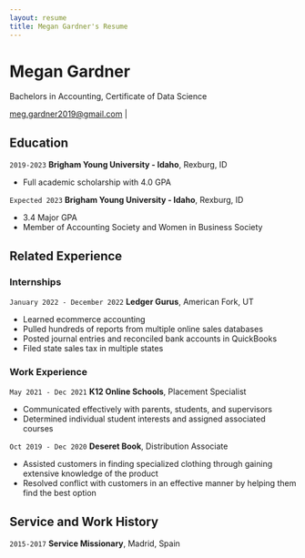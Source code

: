 ```yaml
---
layout: resume
title: Megan Gardner's Resume
---
```

# Megan Gardner
Bachelors in Accounting, Certificate of Data Science

<div id="webaddress">
<a href="meg.gardner2019@gmail.com">meg.gardner2019@gmail.com</a>
|

<!-- https://www.monique.tech/the-art-of-markdown -->


## Education

`2019-2023`
__Brigham Young University - Idaho__, Rexburg, ID

- Full academic scholarship with 4.0 GPA

`Expected 2023`
__Brigham Young University - Idaho__, Rexburg, ID

- 3.4 Major GPA
- Member of Accounting Society and Women in Business Society


## Related Experience

### Internships

`January 2022 - December 2022`
__Ledger Gurus__, American Fork, UT

- Learned ecommerce accounting
- Pulled hundreds of reports from multiple online sales databases
- Posted journal entries and reconciled bank accounts in QuickBooks
- Filed state sales tax in multiple states

### Work Experience

`May 2021 - Dec 2021`
__K12 Online Schools__, Placement Specialist

- Communicated effectively with parents, students, and supervisors
- Determined individual student interests and assigned associated courses

`Oct 2019 - Dec 2020`
__Deseret Book__, Distribution Associate

- Assisted customers in finding specialized clothing through gaining extensive knowledge of the product
- Resolved conflict with customers in an effective manner by helping them find the best option


## Service and Work History

`2015-2017`
__Service Missionary__, Madrid, Spain



<!-- ### Footer

Last updated: November 2023 -->


